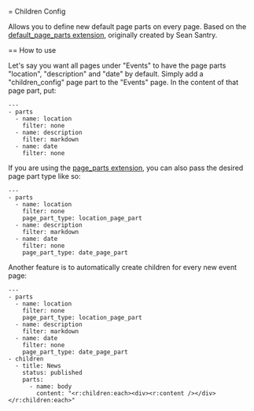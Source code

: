 = Children Config

Allows you to define new default page parts on every page.
Based on the [default\_page\_parts extension](https://github.com/santry/radiant-default-page-parts-extension), originally created by Sean Santry.

== How to use

Let's say you want all pages under "Events" to have the page parts "location", "description" and "date" by default. 
Simply add a "children_config" page part to the "Events" page. In the content of that page part, put: 

    ---
    - parts
      - name: location
        filter: none
      - name: description
        filter: markdown
      - name: date
        filter: none

If you are using the [page_parts extension](https://github.com/digitalpulp/radiant-page_parts-extension), you can also pass the desired page part type like so:

    ---
    - parts
      - name: location
        filter: none
        page_part_type: location_page_part
      - name: description
        filter: markdown
      - name: date
        filter: none
        page_part_type: date_page_part

Another feature is to automatically create children for every new event page:

    ---
    - parts
      - name: location
        filter: none
        page_part_type: location_page_part
      - name: description
        filter: markdown
      - name: date
        filter: none
        page_part_type: date_page_part
    - children
      - title: News
        status: published
        parts:
          - name: body
            content: "<r:children:each><div><r:content /></div></r:children:each>"
